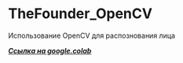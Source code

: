 # TheFounder_OpenCV
Использование OpenCV для распознования лица

[***Ссылка на google.colab***](https://colab.research.google.com/drive/18b0OBEfThvlQgCHN7461r46wovGqnaxA?usp=sharing)
